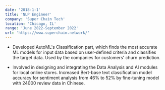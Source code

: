 ```yaml
---
date: '2018-1-1'
title: 'NLP Engineer'
company: 'Super Chain Tech'
location: 'Chicago, IL'
range: 'June 2022-September 2022'
url: 'https://www.superchain.network/'
---
```


- Developed AutoML's Classification part, which finds the most accurate ML models for input data based on user-defined criteria and classifies the target data. Used by the companies for customers' churn prediction.

- Involved in designing and integrating the Data Analysis and AI modules for local online stores. Increased Bert-base text classification model accuracy for sentiment analysis from 46% to 52% by fine-tuning model with 24000 review data in Chinese.
